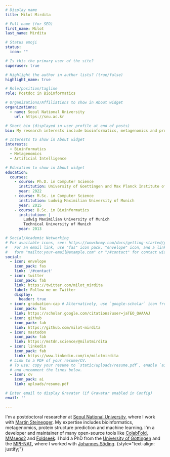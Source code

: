 ```yaml
---
# Display name
title: Milot Mirdita

# Full name (for SEO)
first_name: Milot
last_name: Mirdita

# Status emoji
status:
  icon: ""

# Is this the primary user of the site?
superuser: true

# Highlight the author in author lists? (true/false)
highlight_name: true

# Role/position/tagline
role: Postdoc in Bioinformatics

# Organizations/Affiliations to show in About widget
organizations:
  - name: Seoul National University
    url: https://snu.ac.kr

# Short bio (displayed in user profile at end of posts)
bio: My research interests include bioinformatics, metagenomics and protein structure prediction.

# Interests to show in About widget
interests:
  - Bioinformatics
  - Metagenomics
  - Artificial Intelligence

# Education to show in About widget
education:
  courses:
    - course: Ph.D. in Computer Science
      institution: University of Goettingen and Max Planck Institute of Multidiciplinary Sciences
      year: 2022
    - course: M.Sc. in Computer Science
      institution: Ludwig Maximilian University of Munich
      year: 2015
    - course: B.Sc. in Bioinformatics
      institution: | 
        Ludwig Maximilian University of Munich
        Technical University of Munich
      year: 2013

# Social/Academic Networking
# For available icons, see: https://wowchemy.com/docs/getting-started/page-builder/#icons
#   For an email link, use "fas" icon pack, "envelope" icon, and a link in the
#   form "mailto:your-email@example.com" or "/#contact" for contact widget.
social:
  - icon: envelope
    icon_pack: fas
    link: '/#contact'
  - icon: twitter
    icon_pack: fab
    link: https://twitter.com/milot_mirdita
    label: Follow me on Twitter
    display:
      header: true
  - icon: graduation-cap # Alternatively, use `google-scholar` icon from `ai` icon pack
    icon_pack: fas
    link: https://scholar.google.com/citations?user=jaTEO_QAAAAJ
  - icon: github
    icon_pack: fab
    link: https://github.com/milot-mirdita
  - icon: mastodon
    icon_pack: fab
    link: https://mstdn.science/@milotmirdita
  - icon: linkedin
    icon_pack: fab
    link: https://www.linkedin.com/in/milotmirdita
  # Link to a PDF of your resume/CV.
  # To use: copy your resume to `static/uploads/resume.pdf`, enable `ai` icons in `params.yaml`,
  # and uncomment the lines below.
  - icon: cv
    icon_pack: ai
    link: uploads/resume.pdf

# Enter email to display Gravatar (if Gravatar enabled in Config)
email: ''

---
```


I'm a postdoctoral researcher at <a href="https://biosci.snu.ac.kr/en" rel="noopener">Seoul National University</a>, where I work with <a href="https://steineggerlab.com">Martin Steinegger</a>. My expertise includes bioinformatics, metagenomics, protein structure prediction and machine learning. I'm a developer and maintainer of many open-source tools like <a href="https://colabfold.com">ColabFold</a>, <a href="https://mmseqs.com">MMseqs2</a> and <a href="https://foldseek.com">Foldseek</a>. I hold a PhD from the <a href="https://www.uni-goettingen.de/">University of Göttingen</a> and the <a href="https://www.mpinat.mpg.de">MPI-NAT</a>, where I worked with <a href="https://www.mpinat.mpg.de/soeding">Johannes Söding</a>.
{style="text-align: justify;"}
